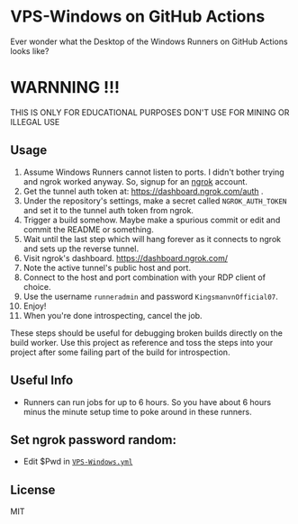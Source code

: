 # VPS-Windows on GitHub Actions

Ever wonder what the Desktop of the Windows Runners on GitHub Actions looks like?

# WARNNING !!!

THIS IS ONLY FOR EDUCATIONAL PURPOSES DON'T USE FOR MINING OR ILLEGAL USE

## Usage

1. Assume Windows Runners cannot listen to ports. I didn't bother trying and ngrok worked anyway. So, signup for an [ngrok] account.
2. Get the tunnel auth token at: https://dashboard.ngrok.com/auth .
3. Under the repository's settings, make a secret called `NGROK_AUTH_TOKEN` and set it to the tunnel auth token from ngrok.
4. Trigger a build somehow. Maybe make a spurious commit or edit and commit the README or something.
5. Wait until the last step which will hang forever as it connects to ngrok and sets up the reverse tunnel.
6. Visit ngrok's dashboard. https://dashboard.ngrok.com/
7. Note the active tunnel's public host and port.
8. Connect to the host and port combination with your RDP client of choice.
9. Use the username `runneradmin` and password `KingsmanvnOfficial07`.
10. Enjoy! 
11. When you're done introspecting, cancel the job.

These steps should be useful for debugging broken builds directly on the build worker. Use this project as reference and toss the steps into your project after some failing part of the build for introspection.

## Useful Info

* Runners can run jobs for up to 6 hours. So you have about 6 hours minus the minute setup time to poke around in these runners.

## Set ngrok password random:

* Edit $Pwd in [`VPS-Windows.yml`](.github/workflows/VPS-Windows.yml)

## License

MIT

[ngrok]: https://ngrok.com/

